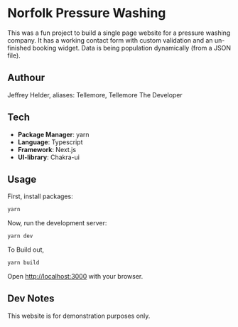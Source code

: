 # Norfolk Pressure Washing

This was a fun project to build a single page website for a pressure washing company. It has a working contact form with custom validation and an un-finished booking widget. Data is being population dynamically (from a JSON file).

## Authour

Jeffrey Helder, aliases: Tellemore, Tellemore The Developer

## Tech

-   **Package Manager**: yarn
-   **Language**: Typescript
-   **Framework**: Next.js
-   **UI-library**: Chakra-ui

## Usage

First, install packages:

```bash
yarn
```

Now, run the development server:

```bash
yarn dev
```

To Build out,

```bash
yarn build
```

Open [http://localhost:3000](http://localhost:3000) with your browser.

## Dev Notes

This website is for demonstration purposes only.
